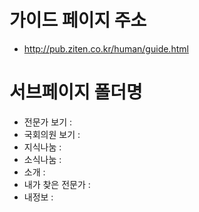 # 가이드 페이지 주소
* http://pub.ziten.co.kr/human/guide.html

# 서브페이지 폴더명
* 전문가 보기 : 
* 국회의원 보기 : 
* 지식나눔 : 
* 소식나눔 : 
* 소개 : 
* 내가 찾은 전문가 :
* 내정보 :

